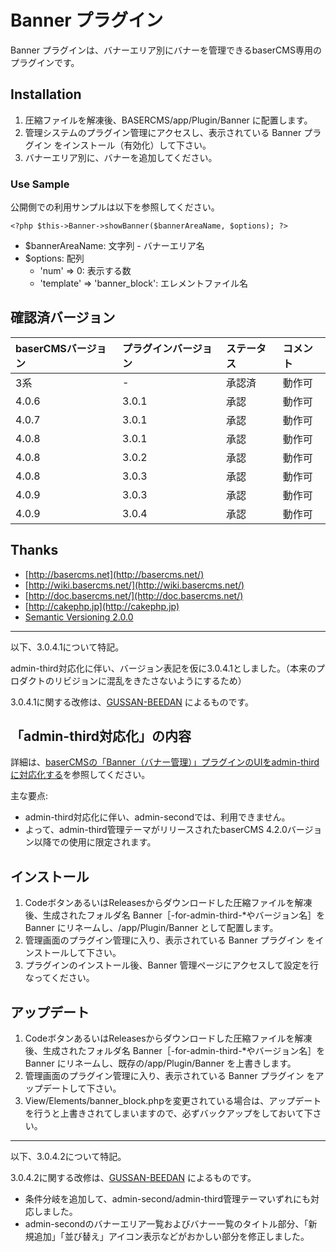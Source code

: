 # Banner プラグイン

Banner プラグインは、バナーエリア別にバナーを管理できるbaserCMS専用のプラグインです。

## Installation

1. 圧縮ファイルを解凍後、BASERCMS/app/Plugin/Banner に配置します。
2. 管理システムのプラグイン管理にアクセスし、表示されている Banner プラグイン をインストール（有効化）して下さい。
3. バナーエリア別に、バナーを追加してください。


### Use Sample

公開側での利用サンプルは以下を参照してください。

```
<?php $this->Banner->showBanner($bannerAreaName, $options); ?>
```

- $bannerAreaName: 文字列 - バナーエリア名
- $options: 配列
    - 'num' => 0: 表示する数
    - 'template' => 'banner_block': エレメントファイル名


## 確認済バージョン

|baserCMSバージョン|プラグインバージョン|ステータス|コメント|
|:--|:--|:--|:--|
|3系|-|承認済|動作可|
|4.0.6|3.0.1|承認|動作可|
|4.0.7|3.0.1|承認|動作可|
|4.0.8|3.0.1|承認|動作可|
|4.0.8|3.0.2|承認|動作可|
|4.0.8|3.0.3|承認|動作可|
|4.0.9|3.0.3|承認|動作可|
|4.0.9|3.0.4|承認|動作可|


## Thanks ##

- [http://basercms.net](http://basercms.net/)
- [http://wiki.basercms.net/](http://wiki.basercms.net/)
- [http://doc.basercms.net/](http://doc.basercms.net/)
- [http://cakephp.jp](http://cakephp.jp)
- [Semantic Versioning 2.0.0](http://semver.org/lang/ja/)

___
以下、3.0.4.1について特記。

admin-third対応化に伴い、バージョン表記を仮に3.0.4.1としました。（本来のプロダクトのリビジョンに混乱をきたさないようにするため）

3.0.4.1に関する改修は、[GUSSAN-BEEDAN](https://github.com/GUSSAN-BEEDAN) によるものです。

## 「admin-third対応化」の内容
詳細は、[baserCMSの「Banner（バナー管理）」プラグインのUIをadmin-third に対応化する](https://gussan-beedan.work/basercms-banner-plugin)を参照してください。

主な要点:
- admin-third対応化に伴い、admin-secondでは、利用できません。
- よって、admin-third管理テーマがリリースされたbaserCMS 4.2.0バージョン以降での使用に限定されます。

## インストール
1. CodeボタンあるいはReleasesからダウンロードした圧縮ファイルを解凍後、生成されたフォルダ名 Banner［-for-admin-third-*やバージョン名］を Banner にリネームし、/app/Plugin/Banner として配置します。
2. 管理画面のプラグイン管理に入り、表示されている Banner プラグイン をインストールして下さい。
3. プラグインのインストール後、Banner 管理ページにアクセスして設定を行なってください。

## アップデート
1. CodeボタンあるいはReleasesからダウンロードした圧縮ファイルを解凍後、生成されたフォルダ名 Banner［-for-admin-third-*やバージョン名］を Banner にリネームし、既存の/app/Plugin/Banner を上書きします。
2. 管理画面のプラグイン管理に入り、表示されている Banner プラグイン をアップデートして下さい。
3. View/Elements/banner_block.phpを変更されている場合は、アップデートを行うと上書きされてしまいますので、必ずバックアップをしておいて下さい。

___
以下、3.0.4.2について特記。

3.0.4.2に関する改修は、[GUSSAN-BEEDAN](https://github.com/GUSSAN-BEEDAN) によるものです。

- 条件分岐を追加して、admin-second/admin-third管理テーマいずれにも対応しました。
- admin-secondのバナーエリア一覧およびバナー一覧のタイトル部分、「新規追加」「並び替え」アイコン表示などがおかしい部分を修正しました。

